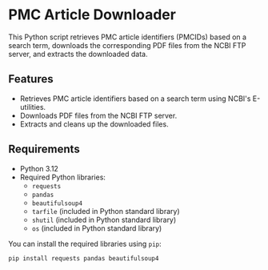 # PMC Article Downloader

This Python script retrieves PMC article identifiers (PMCIDs) based on a search term, downloads the corresponding PDF files from the NCBI FTP server, and extracts the downloaded data.

## Features

- Retrieves PMC article identifiers based on a search term using NCBI's E-utilities.
- Downloads PDF files from the NCBI FTP server.
- Extracts and cleans up the downloaded files.

## Requirements

- Python 3.12
- Required Python libraries:
  - `requests`
  - `pandas`
  - `beautifulsoup4`
  - `tarfile` (included in Python standard library)
  - `shutil` (included in Python standard library)
  - `os` (included in Python standard library)

You can install the required libraries using `pip`:

```bash
pip install requests pandas beautifulsoup4
